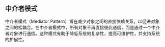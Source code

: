 ## 中介者模式

中介者模式（Mediator Pattern）旨在减少对象之间的直接依赖关系，以促进对象之间的松耦合。在中介者模式中，所有对象不再直接彼此通信，而是通过一个中介者对象进行通信。这种模式有助于降低系统的复杂性，提高可维护性，并支持系统的扩展性。
